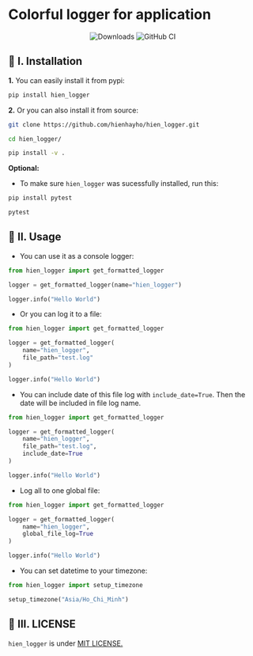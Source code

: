 # Colorful logger for application

<div align="center">

![Downloads](https://img.shields.io/pypi/dm/hien_logger) ![GitHub CI](https://github.com/hienhayho/hien_logger/actions/workflows/install_package.yml/badge.svg)

</div>

## :wrench: I. Installation

**1.** You can easily install it from pypi:

```bash
pip install hien_logger
```

**2.** Or you can also install it from source:

```bash
git clone https://github.com/hienhayho/hien_logger.git

cd hien_logger/

pip install -v .
```

**Optional:**

- To make sure `hien_logger` was sucessfully installed, run this:

```bash
pip install pytest

pytest
```

## :tada: II. Usage

- You can use it as a console logger:

```python
from hien_logger import get_formatted_logger

logger = get_formatted_logger(name="hien_logger")

logger.info("Hello World")
```

- Or you can log it to a file:

```python
from hien_logger import get_formatted_logger

logger = get_formatted_logger(
    name="hien_logger",
    file_path="test.log"
)

logger.info("Hello World")
```

- You can include date of this file log with `include_date=True`. Then the date will be included in file log name.

```python
from hien_logger import get_formatted_logger

logger = get_formatted_logger(
    name="hien_logger",
    file_path="test.log",
    include_date=True
)

logger.info("Hello World")
```

- Log all to one global file:

```python
from hien_logger import get_formatted_logger

logger = get_formatted_logger(
    name="hien_logger",
    global_file_log=True
)

logger.info("Hello World")
```

- You can set datetime to your timezone:

```python
from hien_logger import setup_timezone

setup_timezone("Asia/Ho_Chi_Minh")
```

## :book: III. LICENSE

`hien_logger` is under [MIT LICENSE.](./LICENSE)
